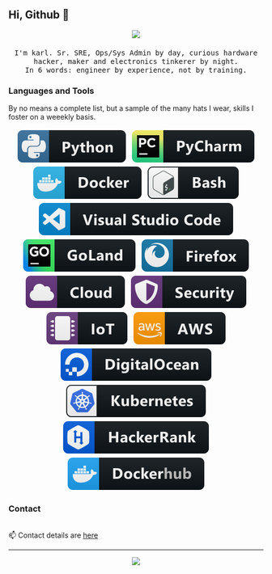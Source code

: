 ## Hi, Github 👋

<p align="center">
  <img src="https://karlquinsland.com/images/avatar.png">
  <br><br>
  <samp>
    I'm karl. Sr. SRE, Ops/Sys Admin by day, curious hardware hacker, maker and electronics tinkerer by night.
    <br>
    In 6 words: engineer by experience, not by training.
  </samp>
</p>


### Languages and Tools

By no means a complete list, but a sample of the many hats I wear, skills I foster on a weeekly basis.

<p align="center">
  
<!-- For more icons please follow  https://github.com/MikeCodesDotNET/ColoredBadges -->

<img src="https://raw.githubusercontent.com/kquinsland/kquinsland/master/badges/svg/dev/languages/python.svg" alt="python" style="vertical-align:top; margin:4px">
<img src="https://raw.githubusercontent.com/kquinsland/kquinsland/master/badges/svg/dev/tools/jetbrains_pycharm.svg" alt="pycharm" style="vertical-align:top; margin:4px">
<img src="https://raw.githubusercontent.com/kquinsland/kquinsland/master/badges/svg/dev/tools/docker.svg" alt="docker" style="vertical-align:top; margin:4px">

<img src="https://raw.githubusercontent.com/kquinsland/kquinsland/master/badges/svg/dev/tools/bash.svg" alt="bash" style="vertical-align:top; margin:4px">
<img src="https://raw.githubusercontent.com/kquinsland/kquinsland/master/badges/svg/dev/tools/visualstudio_code.svg" alt="vscode" style="vertical-align:top; margin:4px">
<img src="https://raw.githubusercontent.com/kquinsland/kquinsland/master/badges/svg/dev/tools/jetbrains_goland.svg" alt="goland" style="vertical-align:top; margin:4px">

<img src="https://raw.githubusercontent.com/kquinsland/kquinsland/master/badges/svg/dev/misc/firefox.svg" alt="firefox" style="vertical-align:top; margin:4px">
<img src="https://raw.githubusercontent.com/kquinsland/kquinsland/master/badges/svg/dev/misc/cloud.svg" alt="cloud" style="vertical-align:top; margin:4px">
<img src="https://raw.githubusercontent.com/kquinsland/kquinsland/master/badges/svg/dev/misc/security.svg" alt="SecOps" style="vertical-align:top; margin:4px">
<img src="https://raw.githubusercontent.com/kquinsland/kquinsland/master/badges/svg/dev/misc/iot.svg" alt="IoT" style="vertical-align:top; margin:4px">

<img src="https://raw.githubusercontent.com/kquinsland/kquinsland/master/badges/svg/dev/services/aws.svg" alt="aws" style="vertical-align:top; margin:4px">
<img src="https://raw.githubusercontent.com/kquinsland/kquinsland/master/badges/svg/dev/services/digitalocean.svg" alt="digitalocean" style="vertical-align:top; margin:4px">
<img src="https://raw.githubusercontent.com/kquinsland/kquinsland/master/badges/svg/dev/services/kubernetes.svg" alt="kubernetes" style="vertical-align:top; margin:4px">
<img src="https://raw.githubusercontent.com/kquinsland/kquinsland/master/badges/svg/dev/services/hackerrank.svg" alt="hackerrank" style="vertical-align:top; margin:4px">
<img src="https://raw.githubusercontent.com/kquinsland/kquinsland/master/badges/svg/dev/services/dockerhub.svg" alt="dockerhub" style="vertical-align:top; margin:4px">

</p>

### Contact

<br>📫 Contact details are <a href="https://karlquinsland.com/contact">here</a>


*************

<p align="center" >
  <a href="https://github.com/anuraghazra/github-readme-stats"> 
    <img  src="https://github-readme-stats.vercel.app/api?username=kquinsland&&show_icons=true&theme=buefy"/>
  </a>
</p>



<!--

This is s a ✨ _special_ ✨ repository because its `README.md` (this file) appears on your GitHub profile.
The details are here: https://dev.to/web/design-github-profile-using-readme-md-8al

Here are some ideas to get you started:

- 🔭 I’m currently working on ...
- 🌱 I’m currently learning ...
- 👯 I’m looking to collaborate on ...
- 🤔 I’m looking for help with ...
- 💬 Ask me about ...
- 📫 How to reach me: ...
- 😄 Pronouns: ...
- ⚡ Fun fact: ...


-->
